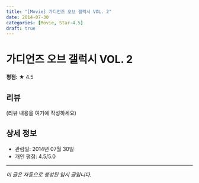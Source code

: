 ```yaml
---
title: "[Movie] 가디언즈 오브 갤럭시 VOL. 2"
date: 2014-07-30
categories: [Movie, Star-4.5]
draft: true
---
```


# 가디언즈 오브 갤럭시 VOL. 2

**평점:** ★ 4.5

## 리뷰

(리뷰 내용을 여기에 작성하세요)

## 상세 정보

- 관람일: 2014년 07월 30일
- 개인 평점: 4.5/5.0

---

*이 글은 자동으로 생성된 임시 글입니다.*
